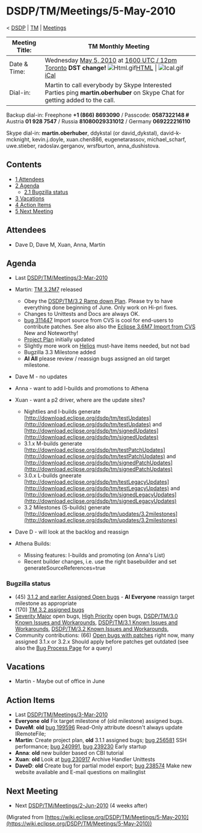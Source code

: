 

DSDP/TM/Meetings/5-May-2010
===========================

< [DSDP](/DSDP "DSDP")‎ | [TM](/DSDP/TM "DSDP/TM")‎ | [Meetings](/DSDP/TM/Meetings "DSDP/TM/Meetings")

| Meeting Title: | **TM Monthly Meeting** |
| --- | --- |
| Date & Time: | Wednesday [May 5, 2010](/May_5,_2010 "May 5, 2010") at [1600 UTC / 12pm Toronto](http://www.timeanddate.com/worldclock/fixedtime.html?month=5&day=5&year=2010&hour=16&min=00&sec=0&p1=0) **DST change!**   ![Html.gif](https://raw.githubusercontent.com/wiki/eclipse-datatools/.github/images/Html.gif)[HTML](http://www.google.com/calendar/embed?src=vn70im36r00qeusu8nme50cils@group.calendar.google.com&ctz=Canada/Toronto) \| ![Ical.gif](https://raw.githubusercontent.com/wiki/eclipse-datatools/.github/images/Ical.gif)[iCal](http://www.google.com/calendar/ical/vn70im36r00qeusu8nme50cils@group.calendar.google.com/public/basic.ics) |
| Dial-in: | Martin to call everybody by Skype   Interested Parties ping **martin.oberhuber** on Skype Chat for getting added to the call. |

Backup dial-in: Freephone **+1 (866) 8693090** / Passcode: **0587322148 #**  
Austria **01 928 7547** / Russia **81080029331012** / Germany **069222216110**

Skype dial-in: **martin.oberhuber**, ddykstal (or david\_dykstal), david-k-mcknight, kevin.j.doyle, xuan.chen886, eugenetarassov, michael\_scharf, uwe.stieber, radoslav.gerganov, wrsfburton, anna_dushistova.  

Contents
--------

*   [1 Attendees](#Attendees)
*   [2 Agenda](#Agenda)
    *   [2.1 Bugzilla status](#Bugzilla-status)
*   [3 Vacations](#Vacations)
*   [4 Action Items](#Action-Items)
*   [5 Next Meeting](#Next-Meeting)

Attendees
---------

*   Dave D, Dave M, Xuan, Anna, Martin

  

Agenda
------

*   Last [DSDP/TM/Meetings/3-Mar-2010](/DSDP/TM/Meetings/3-Mar-2010 "DSDP/TM/Meetings/3-Mar-2010")

*   Martin: [TM 3.2M7](http://download.eclipse.org/dsdp/tm/downloads/drops/S-3.2M7-201005032039/index.php) released
    *   Obey the [DSDP/TM/3.2 Ramp down Plan](/DSDP/TM/3.2_Ramp_down_Plan "DSDP/TM/3.2 Ramp down Plan"). Please try to have everything done beginning of June. Only work on Hi-pri fixes.
    *   Changes to Unittests and Docs are always OK.
    *   [bug 311447](https://bugs.eclipse.org/bugs/show_bug.cgi?id=311447) Import source from CVS is cool for end-users to contribute patches. See also also the [Eclipse 3.6M7 Import from CVS](http://download.eclipse.org/eclipse/downloads/drops/S-3.6M7-201004291549/eclipse-news-M7.html#importcvs) New and Noteworthy!
    *   [Project Plan](https://www.eclipse.org/projects/project-plan.php?projectid=dsdp.tm) initially updated
    *   Slightly more work on [Helios](/Helios "Helios") must-have items needed, but not bad
    *   Bugzilla 3.3 Milestone added
    *   **AI All** please review / reassign bugs assigned an old target milestone.
*   Dave M - no updates
*   Anna - want to add I-builds and promotions to Athena
*   Xuan - want a p2 driver, where are the update sites?
    *   Nightlies and I-builds generate [http://download.eclipse.org/dsdp/tm/testUpdates](http://download.eclipse.org/dsdp/tm/testUpdates) and [http://download.eclipse.org/dsdp/tm/signedUpdates](http://download.eclipse.org/dsdp/tm/signedUpdates)
    *   3.1.x M-builds generate [http://download.eclipse.org/dsdp/tm/testPatchUpdates](http://download.eclipse.org/dsdp/tm/testPatchUpdates) and [http://download.eclipse.org/dsdp/tm/signedPatchUpdates](http://download.eclipse.org/dsdp/tm/signedPatchUpdates)
    *   3.0.x L-builds gneerate [http://download.eclipse.org/dsdp/tm/testLegacyUpdates](http://download.eclipse.org/dsdp/tm/testLegacyUpdates) and [http://download.eclipse.org/dsdp/tm/signedLegacyUpdates](http://download.eclipse.org/dsdp/tm/signedLegacyUpdates)
    *   3.2 Milestones (S-builds) generate [http://download.eclipse.org/dsdp/tm/updates/3.2milestones](http://download.eclipse.org/dsdp/tm/updates/3.2milestones)
*   Dave D - will look at the backlog and reassign

*   Athena Builds:
    *   Missing features: I-builds and promoting (on Anna's List)
    *   Recent builder changes, i.e. use the right basebuilder and set generateSourceReferences=true

  

### Bugzilla status

*   (45) [3.1.2 and earlier Assigned Open bugs](https://bugs.eclipse.org/bugs/buglist.cgi?query_format=advanced&product=Target+Management&target_milestone=3.0&target_milestone=3.0.1&target_milestone=3.0.2&target_milestone=3.1+M2&target_milestone=3.1+M3&target_milestone=3.1+M4&target_milestone=3.1+M5&target_milestone=3.1+M6&target_milestone=3.1+M7&target_milestone=3.1+RC1&target_milestone=3.1+RC2&target_milestone=3.1+RC3&target_milestone=3.1+RC4&target_milestone=3.1&target_milestone=3.1.1&target_milestone=3.1.2&bug_status=UNCONFIRMED&bug_status=NEW&bug_status=ASSIGNED&bug_status=REOPENED&cmdtype=doit) \- **AI Everyone** reassign target milestone as appropriate
*   (170) [TM 3.2 assigned bugs](https://bugs.eclipse.org/bugs/buglist.cgi?field0-0-0=target_milestone;query_format=advanced;bug_status=UNCONFIRMED;bug_status=NEW;bug_status=ASSIGNED;bug_status=REOPENED;type0-0-0=substring;value0-0-0=3.2;product=Target%20Management)
*   [Severity Major](https://bugs.eclipse.org/bugs/buglist.cgi?query_format=advanced&classification=DSDP&product=Target+Management&bug_status=UNCONFIRMED&bug_status=NEW&bug_status=ASSIGNED&bug_status=REOPENED&bug_severity=blocker&bug_severity=critical&bug_severity=major&cmdtype=doit) open bugs, [High Priority](https://bugs.eclipse.org/bugs/buglist.cgi?query_format=advanced&classification=DSDP&product=Target+Management&bug_status=UNCONFIRMED&bug_status=NEW&bug_status=ASSIGNED&bug_status=REOPENED&cmdtype=doit&field0-0-0=priority&type0-0-0=regexp&value0-0-0=P%5B12%5D&field0-0-1=bug_severity&type0-0-1=regexp&value0-0-1=blocker%7Ccritical%7Cmajor) open bugs, [DSDP/TM/3.0 Known Issues and Workarounds](/DSDP/TM/3.0_Known_Issues_and_Workarounds "DSDP/TM/3.0 Known Issues and Workarounds"), [DSDP/TM/3.1 Known Issues and Workarounds](/DSDP/TM/3.1_Known_Issues_and_Workarounds "DSDP/TM/3.1 Known Issues and Workarounds"), [DSDP/TM/3.2 Known Issues and Workarounds](/DSDP/TM/3.2_Known_Issues_and_Workarounds "DSDP/TM/3.2 Known Issues and Workarounds"),
*   Community contributions: (66) [Open bugs with patches](https://bugs.eclipse.org/bugs/buglist.cgi?query_format=advanced&classification=DSDP&product=Target+Management&bug_status=UNCONFIRMED&bug_status=NEW&bug_status=ASSIGNED&bug_status=REOPENED&cmdtype=doit&field0-0-0=attachments.ispatch&type0-0-0=equals&value0-0-0=1) right now, many assigned 3.1.x or 3.2.x Should apply before patches get outdated (see also the [Bug Process Page](https://www.eclipse.org/dsdp/tm/development/bug_process.php) for a query)

  

  

Vacations
---------

*   Martin - Maybe out of office in June

Action Items
------------

*   Last [DSDP/TM/Meetings/3-Mar-2010](/DSDP/TM/Meetings/3-Mar-2010 "DSDP/TM/Meetings/3-Mar-2010")
*   **Everyone** **old** Fix target milestone of (old milestone) assigned bugs.
*   **DaveM**: **old** [bug 199596](https://bugs.eclipse.org/bugs/show_bug.cgi?id=199596) Read-Only attribute doesn't always update IRemoteFile;
*   **Martin**: Create project plan, **old** 3.1.1 assigned bugs; [bug 256581](https://bugs.eclipse.org/bugs/show_bug.cgi?id=256581) SSH performance; [bug 240991](https://bugs.eclipse.org/bugs/show_bug.cgi?id=240991), [bug 239230](https://bugs.eclipse.org/bugs/show_bug.cgi?id=239230) Early startup
*   **Anna**: **old** new builder based on CBI tutorial
*   **Xuan**: **old** Look at [bug 230917](https://bugs.eclipse.org/bugs/show_bug.cgi?id=230917) Archive Handler Unittests
*   **DaveD**: **old** Create bug for partial model export; [bug 238574](https://bugs.eclipse.org/bugs/show_bug.cgi?id=238574) Make new website available and E-mail questions on mailinglist

Next Meeting
------------

*   Next [DSDP/TM/Meetings/2-Jun-2010](/DSDP/TM/Meetings/2-Jun-2010 "DSDP/TM/Meetings/2-Jun-2010") (4 weeks after)


(Migrated from [https://wiki.eclipse.org/DSDP/TM/Meetings/5-May-2010](https://wiki.eclipse.org/DSDP/TM/Meetings/5-May-2010))